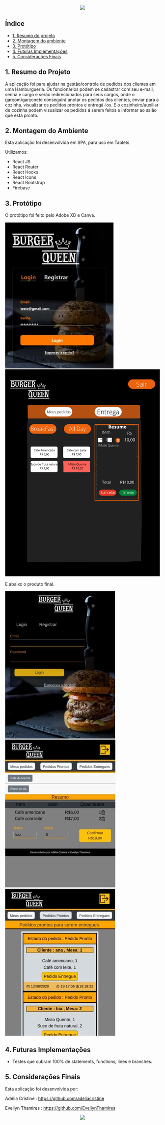 <p align="center">
<img src="https://media.giphy.com/media/l0K4lPx8bvdbFMdGM/giphy.gif" width="200" heigth="200"> 
</p>

## Índice

* [1. Resumo do projeto](#1-resumo-do-projeto)
* [2. Montagem do ambiente](#2-montagem-do-ambiente)
* [3. Protótipo](#3-prototipo)
* [4. Futuras Implementações](#4-futuras-implementacoes)
* [5. Considerações Finais](5.consideracoes-finais)


## 1. Resumo do Projeto

A aplicação foi para ajudar na gestão/controle de pedidos dos clientes em uma Hamburgueria. Os funcionários podem se cadastrar com seu e-mail, senha e cargo e serão redirecionados para seus cargos, onde o garçom/garçonete conseguirá anotar os pedidos dos clientes, enviar para a cozinha, visualizar os pedidos prontos e entregá-los. E o cozinheiro/auxiliar de cozinha podem visualizar os pedidos á serem feitos e informar ao salão que está pronto.

## 2. Montagem do Ambiente

Esta aplicação foi desenvolvida em SPA, para uso em Tablets. 

Utilizamos:

* React JS 
* React Router
* React Hooks
* React Icons 
* React Bootstrap
* Firebase

## 3. Protótipo

O protótipo foi feito pelo Adobe XD e Canva.

![](src/images/prototipo.login.jpeg)
![](src/images/prototipo.salao.png)

E abaixo o produto final.

![](src/images/final.login.jpeg)
![](src/images/final.menu.jpeg)
![](src/images/final.pedidos.jpeg)

## 4. Futuras Implementações

* Testes que cubram 100% de statements, functions, lines e branches.

## 5. Considerações Finais

Esta aplicação foi desenvolvida por: 

Adélia Cristine : https://github.com/adeliacristine

Evellyn Thamires : https://github.com/EvellynThamires

<p align="center">
<img src="https://media.giphy.com/media/xTiTnwj1LUAw0RAfiU/giphy.gif" width="200" heigth="200"> 
</p>


